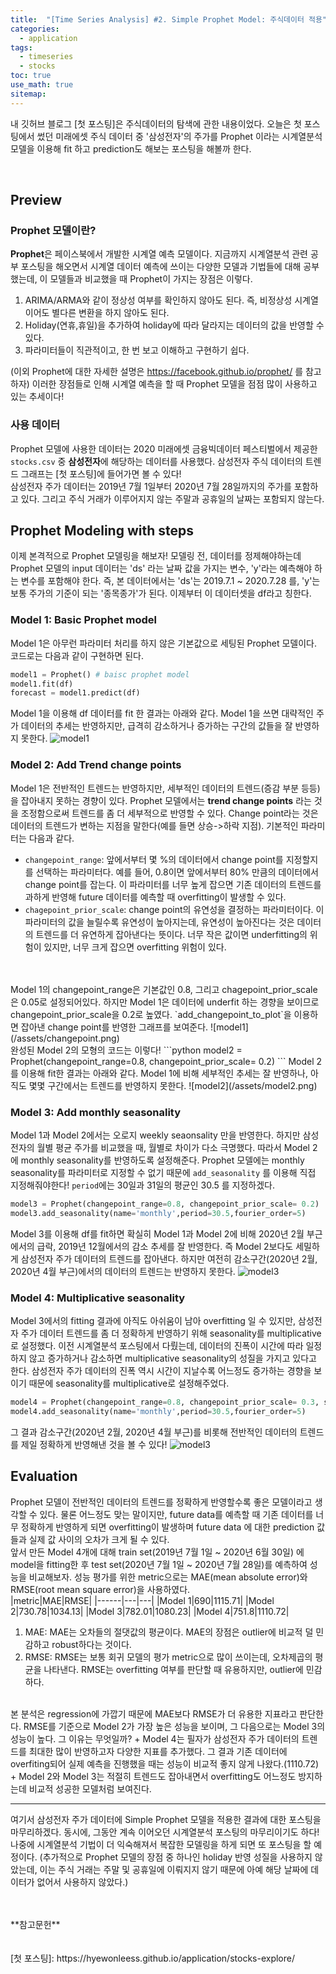 ```yaml
---
title:  "[Time Series Analysis] #2. Simple Prophet Model: 주식데이터 적용"
categories:
  - application
tags:
  - timeseries
  - stocks
toc: true
use_math: true
sitemap: 
---
```


내 깃허브 블로그 [첫 포스팅]은 주식데이터의 탐색에 관한 내용이었다. 오늘은 첫 포스팅에서 썼던 미래에셋 주식 데이터 중 '삼성전자'의 주가를 Prophet 이라는 시계열분석 모델을 이용해
fit 하고 prediction도 해보는 포스팅을 해볼까 한다. 

<br>

## Preview
### Prophet 모델이란?
**Prophet**은 페이스북에서 개발한 시계열 예측 모델이다. 지금까지 시계열분석 관련 공부 포스팅을 해오면서 시계열 데이터 예측에 쓰이는 다양한 모델과 기법들에 대해 공부했는데, 이 모델들과
비교했을 때 Prophet이 가지는 장점은 이렇다.
 1) ARIMA/ARMA와 같이 정상성 여부를 확인하지 않아도 된다. 즉, 비정상성 시계열이어도 별다른 변환을 하지 않아도 된다.
 2) Holiday(연휴,휴일)을 추가하여 holiday에 따라 달라지는 데이터의 값을 반영할 수 있다.
 3) 파라미터들이 직관적이고, 한 번 보고 이해하고 구현하기 쉽다. <br>
 
(이외 Prophet에 대한 자세한 설명은 <https://facebook.github.io/prophet/> 를 참고하자)
이러한 장점들로 인해 시계열 예측을 할 때 Prophet 모델을 점점 많이 사용하고 있는 추세이다! 

### 사용 데이터
Prophet 모델에 사용한 데이터는 2020 미래에셋 금융빅데이터 페스티벌에서 제공한 `stocks.csv` 중 **삼성전자**에 해당하는 데이터를 사용했다. 삼성전자 주식 데이터의 트렌드 그래프는
[첫 포스팅]에 들어가면 볼 수 있다! <br>
삼성전자 주가 데이터는 2019년 7월 1일부터 2020년 7월 28일까지의 주가를 포함하고 있다. 그리고 주식 거래가 이루어지지 않는 주말과 공휴일의 날짜는 포함되지 않는다.

## Prophet Modeling with steps
이제 본격적으로 Prophet 모델링을 해보자! 모델링 전, 데이터를 정제해야하는데 Prophet 모델의 input 데이터는 'ds' 라는 날짜 값을 가지는 변수, 'y'라는 예측해야 하는 변수를 포함해야 한다.
즉, 본 데이터에서는 'ds'는 2019.7.1 ~ 2020.7.28 를, 'y'는 보통 주가의 기준이 되는 '종목종가'가 된다. 이제부터 이 데이터셋을 df라고 칭한다.

### Model 1: Basic Prophet model
Model 1은 아무런 파라미터 처리를 하지 않은 기본값으로 세팅된 Prophet 모델이다. 코드로는 다음과 같이 구현하면 된다.
```python
model1 = Prophet() # baisc prophet model
model1.fit(df)
forecast = model1.predict(df) 
```
Model 1을 이용해 df 데이터를 fit 한 결과는 아래와 같다. Model 1을 쓰면 대략적인 주가 데이터의 추세는 반영하지만, 급격히 감소하거나 증가하는 구간의 값들을 잘 반영하지 못한다.
![model1](/assets/model1.png)

### Model 2: Add Trend change points 
Model 1은 전반적인 트렌드는 반영하지만, 세부적인 데이터의 트렌드(증감 부분 등등)을 잡아내지 못하는 경향이 있다. Prophet 모델에서는 **trend change points** 라는 것을 조정함으로써
트렌드를 좀 더 세부적으로 반영할 수 있다. Change point라는 것은 데이터의 트렌드가 변하는 지점을 말한다(예를 들면 상승->하락 지점). 기본적인 파라미터는 다음과 같다.
 + `changepoint_range`: 앞에서부터 몇 %의 데이터에서 change point를 지정할지를 선택하는 파라미터다. 예를 들어, 0.8이면 앞에서부터 80% 만큼의 데이터에서 change point를 잡는다. 이 파라미터를 너무 높게 잡으면 기존 데이터의 트렌드를 과하게 반영해 future 데이터를 예측할 때 overfitting이 발생할 수 있다.
 + `chagepoint_prior_scale`: change point의 유연성을 결정하는 파라미터이다. 이 파라미터의 값을 늘릴수록 유연성이 높아지는데, 유연성이 높아진다는 것은 데이터의 트렌드를 더 유연하게 
 잡아낸다는 뜻이다. 너무 작은 값이면 underfitting의 위험이 있지만, 너무 크게 잡으면 overfitting 위험이 있다.
<br>
<br>
Model 1의 changepoint_range은 기본값인 0.8, 그리고 chagepoint_prior_scale 은 0.05로 설정되어있다. 하지만 Model 1은 데이터에 underfit 하는 경향을 보이므로 changepoint_prior_scale을
0.2로 높였다. `add_changepoint_to_plot`을 이용하면 잡아낸 change point를 반영한 그래프를 보여준다.
![model1](/assets/changepoint.png)
<br>
완성된 Model 2의 모형의 코드는 이렇다!
```python
model2 = Prophet(changepoint_range=0.8, changepoint_prior_scale= 0.2)
```
Model 2를 이용해 fit한 결과는 아래와 같다. Model 1에 비해 세부적인 추세는 잘 반영하나, 아직도 몇몇 구간에서는 트렌드를 반영하지 못한다.
![model2](/assets/model2.png)

### Model 3: Add monthly seasonality
Model 1과 Model 2에서는 오로지 weekly seaonsality 만을 반영한다. 하지만 삼성전자의 월별 평균 주가를 비교했을 때, 월별로 차이가 다소 극명했다. 따라서 Model 2에 monthly seasonality를
반영하도록 설정해준다. Prophet 모델에는 monthly seasonality를 파라미터로 지정할 수 없기 때문에 `add_seasonality` 를 이용해 직접 지정해줘야한다! `period`에는 30일과 31일의 평균인 30.5 를 지정하겠다.

```python
model3 = Prophet(changepoint_range=0.8, changepoint_prior_scale= 0.2)
model3.add_seasonality(name='monthly',period=30.5,fourier_order=5)
```
Model 3를 이용해 df를 fit하면 확실히 Model 1과 Model 2에 비해 2020년 2월 부근에서의 급락, 2019년 12월에서의 감소 추세를 잘 반영한다. 즉 Model 2보다도 세밀하게 삼성전자 주가 데이터의 트렌드를 잡아낸다. 하지만 여전히 감소구간(2020년 2월, 2020년 4월 부근)에서의 데이터의 트렌드는 반영하지 못한다. 
![model3](/assets/model3.png)

### Model 4: Multiplicative seasonality
Model 3에서의 fitting 결과에 아직도 아쉬움이 남아 overfitting 일 수 있지만, 삼성전자 주가 데이터 트렌드를 좀 더 정확하게 반영하기 위해 seasonality를 multiplicative로 설정했다.
이전 시계열분석 포스팅에서 다뤘는데, 데이터의 진폭이 시간에 따라 일정하지 않고 증가하거나 감소하면 multiplicative seasonality의 성질을 가지고 있다고 한다. 삼성전자 주가 데이터의 진폭 역시 시간이 지날수록 어느정도 증가하는 경향을 보이기 때문에 seasonality를 multiplicative로 설정해주었다.

```python
model4 = Prophet(changepoint_range=0.8, changepoint_prior_scale= 0.3, seasonality_mode='multiplicative')
model4.add_seasonality(name='monthly',period=30.5,fourier_order=5)
```

그 결과 감소구간(2020년 2월, 2020년 4월 부근)를 비롯해 전반적인 데이터의 트렌드를 제일 정확하게 반영해낸 것을 볼 수 있다!
![model3](/assets/model4.png)

## Evaluation
Prophet 모델이 전반적인 데이터의 트렌드를 정확하게 반영할수록 좋은 모델이라고 생각할 수 있다. 물론 어느정도 맞는 말이지만, future data를 예측할 때 기존 데이터를 너무 정확하게 
반영하게 되면 overfitting이 발생하며 future data 에 대한 prediction 값들과 실제 값 사이의 오차가 크게 될 수 있다.
<br>
앞서 만든 Model 4개에 대해 train set(2019년 7월 1일 ~ 2020년 6월 30일) 에 model을 fitting한 후 test set(2020년 7월 1일 ~ 2020년 7월 28일)를 예측하여 성능을 비교해보자. 성능 평가를
위한 metric으로는 MAE(mean absolute error)와 RMSE(root mean square error)을 사용하였다.
<br>
|metric|MAE|RMSE|
|------|---|---|
|Model 1|690|1115.71|
|Model 2|730.78|1034.13|
|Model 3|782.01|1080.23|
|Model 4|751.8|1110.72|
<br>
 1. MAE: MAE는 오차들의 절댓값의 평균이다. MAE의 장점은 outlier에 비교적 덜 민감하고 robust하다는 것이다.
 2. RMSE: RMSE는 보통 회귀 모델의 평가 metric으로 많이 쓰이는데, 오차제곱의 평균을 나타낸다. RMSE는 overfitting 여부를 판단할 때 유용하지만, outlier에 민감하다.
<br>
본 분석은 regression에 가깝기 때문에 MAE보다 RMSE가 더 유용한 지표라고 판단한다. RMSE를 기준으로 Model 2가 가장 높은 성능을 보이며, 그 다음으로는 Model 3의 성능이 높다. 
그 이유는 무엇일까?
 + Model 4는 필자가 삼성전자 주가 데이터의 트렌드를 최대한 많이 반영하고자 다양한 지표를 추가했다. 그 결과 기존 데이터에 overfiting되어 실제 예측을 진행했을 때는 성능이 비교적
 좋지 않게 나왔다.(1110.72) 
 + Model 2와 Model 3는 적절히 트렌드도 잡아내면서 overfitting도 어느정도 방지하는데 비교적 성공한 모델처럼 보여진다. 

---

여기서 삼성전자 주가 데이터에 Simple Prophet 모델을 적용한 결과에 대한 포스팅을 마무리하겠다. 동시에, 그동안 계속 이어오던 시계열분석 포스팅의 마무리이기도 하다! 나중에 시계열분석
기법이 더 익숙해져서 복잡한 모델링을 하게 되면 또 포스팅을 할 예정이다. (추가적으로 Prophet 모델의 장점 중 하나인 holiday 반영 성질을 사용하지 않았는데, 이는 주식 거래는 주말 및 공휴일에 이뤄지지 않기 때문에 아예 해당 날짜에 데이터가 없어서 사용하지 않았다.)


<br>
<br>
**참고문헌**
<https://zamezzz.tistory.com/279> <br>
<https://predictor-ver1.tistory.com/4> <br>
<https://hyperconnect.github.io/2020/03/09/prophet-package.html>

<br>
[첫 포스팅]: https://hyewonleess.github.io/application/stocks-explore/
